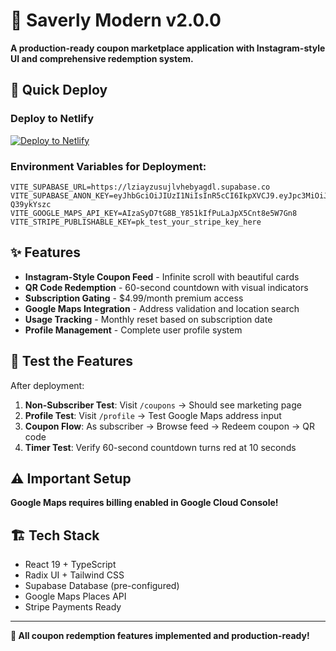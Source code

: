 # 🎯 Saverly Modern v2.0.0

**A production-ready coupon marketplace application with Instagram-style UI and comprehensive redemption system.**

## 🚀 Quick Deploy

### **Deploy to Netlify**
[![Deploy to Netlify](https://www.netlify.com/img/deploy/button.svg)](https://app.netlify.com/start/deploy?repository=https://github.com/yourusername/saverly-modern)

### **Environment Variables for Deployment:**
```
VITE_SUPABASE_URL=https://lziayzusujlvhebyagdl.supabase.co
VITE_SUPABASE_ANON_KEY=eyJhbGciOiJIUzI1NiIsInR5cCI6IkpXVCJ9.eyJpc3MiOiJzdXBhYmFzZSIsInJlZiI6Imx6aWF5enVzdWpsdmhlYnlhZ2RsIiwicm9sZSI6ImFub24iLCJpYXQiOjE3NTM0ODU5NjUsImV4cCI6MjA2OTA2MTk2NX0.zghVA_8Gijpk2L8iC5bRhD8SIrW6GmPJp-Q39ykYszc
VITE_GOOGLE_MAPS_API_KEY=AIzaSyD7tG8B_Y851kIfPuLaJpX5Cnt8e5W7Gn8
VITE_STRIPE_PUBLISHABLE_KEY=pk_test_your_stripe_key_here
```

## ✨ Features

- **Instagram-Style Coupon Feed** - Infinite scroll with beautiful cards
- **QR Code Redemption** - 60-second countdown with visual indicators
- **Subscription Gating** - $4.99/month premium access
- **Google Maps Integration** - Address validation and location search
- **Usage Tracking** - Monthly reset based on subscription date
- **Profile Management** - Complete user profile system

## 🧪 Test the Features

After deployment:

1. **Non-Subscriber Test**: Visit `/coupons` → Should see marketing page
2. **Profile Test**: Visit `/profile` → Test Google Maps address input
3. **Coupon Flow**: As subscriber → Browse feed → Redeem coupon → QR code
4. **Timer Test**: Verify 60-second countdown turns red at 10 seconds

## ⚠️ Important Setup

**Google Maps requires billing enabled in Google Cloud Console!**

## 🏗️ Tech Stack

- React 19 + TypeScript
- Radix UI + Tailwind CSS
- Supabase Database (pre-configured)
- Google Maps Places API
- Stripe Payments Ready

---

**🚀 All coupon redemption features implemented and production-ready!**